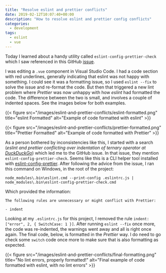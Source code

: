 ```yaml
---
title: "Resolve eslint and prettier conflicts"
date: 2019-02-12T10:07:40+00:00
description: "How to resolve eslint and prettier config conflicts"
categories:
  - development
tags:
  - eslint
  - vue
---
```


Today I learned about a handy utility called `eslint-config-prettier-check` which I saw referenced in this GitHub [issue](https://github.com/prettier/prettier/issues/2609).

I was editing a `.vue` component in Visual Studio Code. I had a code section with red underlines, generally indicating that eslint was not happy with something. I could see it was a formatting issue, so I used `eslint --fix` to solve the issue and re-format the code. But then that triggered a new lint problem where *Prettier* was now unhappy with how *eslint* had formatted the code. The difference between the two is small, and involves a couple of indented spaces. See the images below for both examples.

{{< figure src="/images/eslint-and-prettier-conflicts/eslint-formatted.png" title="eslint Formatted" alt="Example of code formatted with eslint" >}}

{{< figure src="/images/eslint-and-prettier-conflicts/prettier-formatted.png" title="Prettier Formatted" alt="Example of code formatted with Prettier" >}}
<!--more-->

As a person bothered by inconsistencies like this, I started with a search (*eslint and prettier conflicting over indentation of ternary operator at [DuckDuckGo](https://duckduckgo.com/?q=eslint+and+prettier+conflicting+over+indentation+of+ternary+operator)*) which led me to the GitHub issue. In that issue, they mention `eslint-config-prettier-check`. Seems like this is a CLI helper tool installed with [eslint-config-prettier](https://github.com/prettier/eslint-config-prettier/blob/0b04c0d16860e5dba62e30898046078b492aca3a/README.md#cli-helper-tool). After following the advice from the issue, I ran this command on Windows, in the root of the project:

```
node_modules\.bin\eslint.cmd --print-config .eslintrc.js | node_modules\.bin\eslint-config-prettier-check.cmd
```

Which provided the information:

```
The following rules are unnecessary or might conflict with Prettier:

- indent
```

Looking at my `.eslintrc.js` for this project, I removed the rule `indent: ["error", 2, { SwitchCase: 1 }]`. After running `eslint --fix` once more, the code was re-indented, the warnings went away and all is right once again. The final code, below, is formatted in the *Prettier* way. I do need to go check some `switch` code once more to make sure that is also formatting as expected.

{{< figure src="/images/eslint-and-prettier-conflicts/final-formatting.png" title="No lint errors, properly formatted!" alt="Final example of code formatted with eslint, with no lint errors" >}}